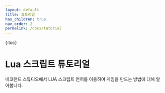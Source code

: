 ```yaml
---
layout: default
title: 튜토리얼
has_children: true
nav_order: 2
permalink: /docs/tutorial
---
```

{:toc}

# Lua 스크립트 튜토리얼

네코랜드 스튜디오에서 LUA 스크립트 언어를 이용하여 게임을 만드는 방법에 대해 알아봅니다.
 
